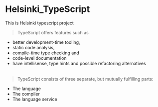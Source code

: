 # Helsinki_TypeScript

This is Helsinki typescript project

> TypeScript offers features such as

- better development-time tooling,
- static code analysis,
- compile-time type checking and
- code-level documentation
- have intellisense, type hints and possible refactoring alternatives

######

> TypeScript consists of three separate, but mutually fulfilling parts:

- The language
- The compiler
- The language service
